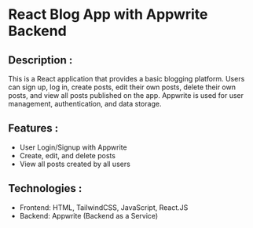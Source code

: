 # React Blog App with Appwrite Backend

## Description :
This is a React application that provides a basic blogging platform. Users can sign up, log in, create posts, edit their own posts, delete their own posts, and view all posts published on the app. Appwrite is used for user management, authentication, and data storage.

## Features :
* User Login/Signup with Appwrite
* Create, edit, and delete posts
* View all posts created by all users

## Technologies :
* Frontend: HTML, TailwindCSS, JavaScript, React.JS
* Backend: Appwrite (Backend as a Service)